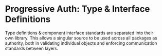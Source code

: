 # Progressive Auth: Type & Interface Definitions

Type definitions & component interface standards are separated into their own library.
This allows a singular source to be used across all packages as authority, both in validating individual objects and enforcing communication standards between layers.

